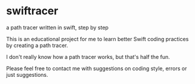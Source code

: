 # swiftracer
a path tracer written in swift, step by step

This is an educational project for me to learn better Swift coding practices by creating a path tracer.

I don't really know how a path tracer works, but that's half the fun. 

Please feel free to contact me with suggestions on coding style, errors or just suggestions. 
